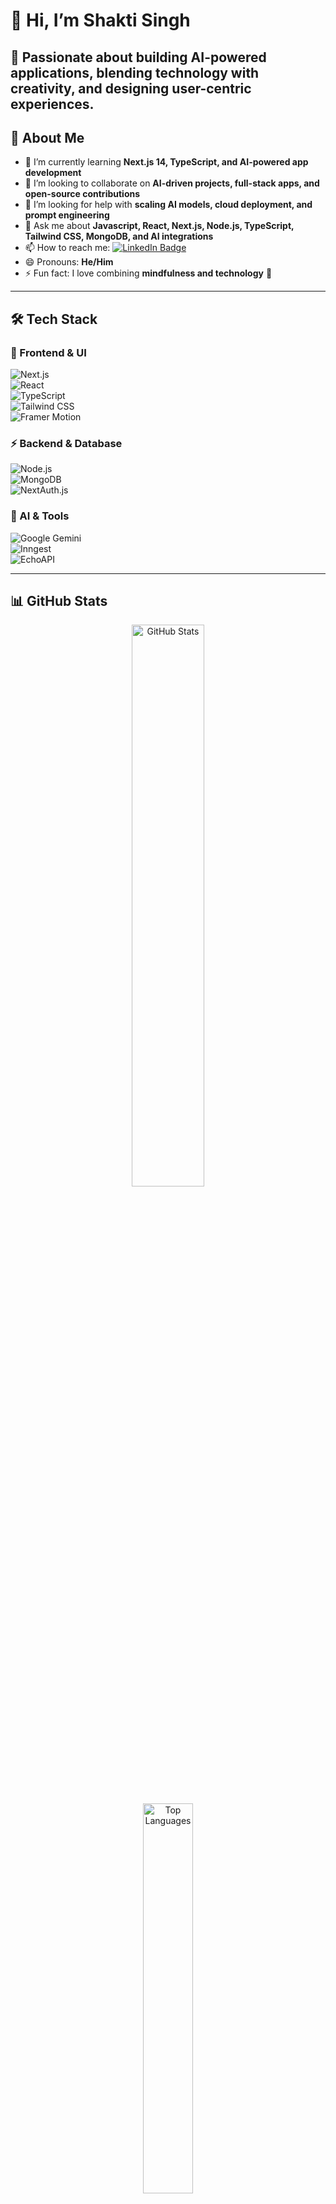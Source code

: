 # 👋 Hi, I’m Shakti Singh  

🌿 Passionate about building **AI-powered applications**, blending technology with creativity, and designing user-centric experiences.  
---

## 🌱 About Me  

- 🌱 I’m currently learning **Next.js 14, TypeScript, and AI-powered app development**  
- 👯 I’m looking to collaborate on **AI-driven projects, full-stack apps, and open-source contributions**  
- 🤔 I’m looking for help with **scaling AI models, cloud deployment, and prompt engineering**  
- 💬 Ask me about **Javascript, React, Next.js, Node.js, TypeScript, Tailwind CSS, MongoDB, and AI integrations**  
- 📫 How to reach me: [![LinkedIn Badge](https://img.shields.io/badge/-ShaktiSingh-blue?style=flat&logo=Linkedin&logoColor=white)](https://www.linkedin.com/in/shakti-singh-rathaur-37948b20a/) 
- 😄 Pronouns: **He/Him**  
- ⚡ Fun fact: I love combining **mindfulness and technology** 🌱  

---

## 🛠️ Tech Stack  

### 🚀 Frontend & UI  
![Next.js](https://img.shields.io/badge/Next.js-000000?style=for-the-badge&logo=nextdotjs&logoColor=white)  
![React](https://img.shields.io/badge/React-20232A?style=for-the-badge&logo=react&logoColor=61DAFB)  
![TypeScript](https://img.shields.io/badge/TypeScript-007ACC?style=for-the-badge&logo=typescript&logoColor=white)  
![Tailwind CSS](https://img.shields.io/badge/TailwindCSS-38B2AC?style=for-the-badge&logo=tailwind-css&logoColor=white)  
![Framer Motion](https://img.shields.io/badge/FramerMotion-black?style=for-the-badge&logo=framer&logoColor=blue)  

### ⚡ Backend & Database  
![Node.js](https://img.shields.io/badge/Node.js-43853D?style=for-the-badge&logo=node.js&logoColor=white)  
![MongoDB](https://img.shields.io/badge/MongoDB-4EA94B?style=for-the-badge&logo=mongodb&logoColor=white)  
![NextAuth.js](https://img.shields.io/badge/Auth-NextAuth.js-green?style=for-the-badge)  

### 🤖 AI & Tools  
![Google Gemini](https://img.shields.io/badge/GoogleGemini-AI-4285F4?style=for-the-badge&logo=google&logoColor=white)  
![Inngest](https://img.shields.io/badge/Inngest-Workflow-blueviolet?style=for-the-badge)  
![EchoAPI](https://img.shields.io/badge/EchoAPI-Debugging-orange?style=for-the-badge)  

---

## 📊 GitHub Stats  

<p align="center">
  <img src="https://github-readme-stats.vercel.app/api?username=ShaktiCodes&show_icons=true&theme=radical" alt="GitHub Stats" width="48%"/>
</p>

<p align="center">
  <img src="https://github-readme-stats.vercel.app/api/top-langs/?username=ShaktiCodes&layout=compact&theme=radical" alt="Top Languages" width="40%"/>
</p>

---

## 🏆 GitHub Achievements  

<p align="center">
  <img src="https://github-profile-trophy.vercel.app/?username=ShaktiCodes&theme=radical&no-frame=true&margin-w=10&row=1" alt="Trophies"/>
</p>

---

## 📈 Contribution Graph  

<p align="center">
  <img src="https://github-readme-activity-graph.vercel.app/graph?username=ShaktiCodes&theme=radical" alt="Contribution Graph"/>
</p>

---

## 🌍 Let’s Connect  

- [![LinkedIn](https://img.shields.io/badge/-ShaktiSingh-blue?style=flat&logo=Linkedin&logoColor=white)](https://www.linkedin.com/in/shakti-singh-rathaur-37948b20a/)  
- 📧 Email: **ssrrathaur068@gmail.com**  

---

✨ *"Technology with empathy can change lives. I believe in building applications that don’t just work, but truly make a difference."*  
